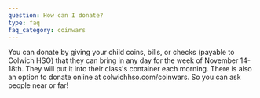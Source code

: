 ```yaml
---
question: How can I donate?
type: faq
faq_category: coinwars
---
```

You can donate by giving your child coins, bills, or checks (payable to Colwich HSO) that they can bring in any day for the week of November 14-18th. They will put it into their class's container each morning. There is also an option to donate online at colwichhso.com/coinwars. So you can ask people near or far!